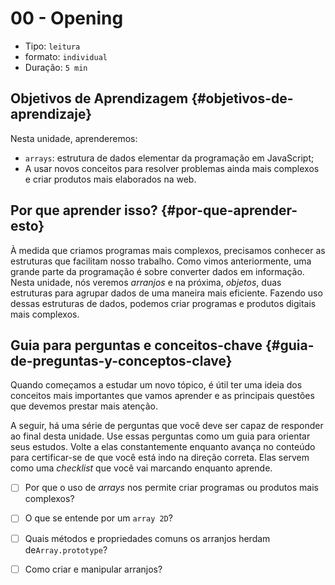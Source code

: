 # 00 - Opening

* Tipo: `leitura`
* formato: `individual`
* Duração: `5 min`

## Objetivos de Aprendizagem {#objetivos-de-aprendizaje}

Nesta unidade, aprenderemos:

* `arrays`: estrutura de dados elementar da programação em JavaScript;
* A usar novos conceitos para resolver problemas ainda mais complexos e criar produtos mais elaborados na web.

## Por que aprender isso? {#por-que-aprender-esto}

À medida que criamos programas mais complexos, precisamos conhecer as estruturas que facilitam nosso trabalho. Como vimos anteriormente, uma grande parte da programação é sobre converter dados em informação. Nesta unidade, nós veremos _arranjos_ e na próxima, _objetos_, duas estruturas para agrupar dados de uma maneira mais eficiente. Fazendo uso dessas estruturas de dados, podemos criar programas e produtos digitais mais complexos.

## Guia para perguntas e conceitos-chave {#guia-de-preguntas-y-conceptos-clave}

Quando começamos a estudar um novo tópico, é útil ter uma ideia dos conceitos mais importantes que vamos aprender e as principais questões que devemos prestar mais atenção.

A seguir, há uma série de perguntas que você deve ser capaz de responder ao final desta unidade. Use essas perguntas como um guia para orientar seus estudos. Volte a elas constantemente enquanto avança no conteúdo para certificar-se de que você está indo na direção correta. Elas servem como uma _checklist_ que você vai marcando enquanto aprende.

* [ ] Por que o uso de _arrays_ nos permite criar programas ou produtos mais complexos?
* [ ] O que se entende por um `array 2D`?
* [ ] Quais métodos e propriedades comuns os arranjos herdam de`Array.prototype`?
* [ ] Como criar e manipular arranjos?

